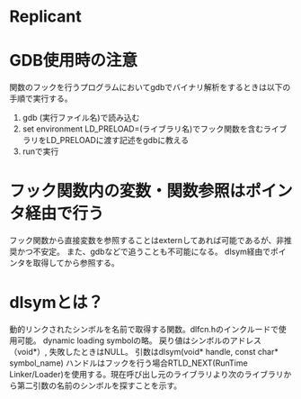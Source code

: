 # Replicant

# GDB使用時の注意
関数のフックを行うプログラムにおいてgdbでバイナリ解析をするときは以下の手順で実行する。
1. gdb (実行ファイル名)で読み込む
2. set environment LD_PRELOAD=(ライブラリ名)でフック関数を含むライブラリをLD_PRELOADに渡す記述をgdbに教える
3. runで実行

# フック関数内の変数・関数参照はポインタ経由で行う
フック関数から直接変数を参照することはexternしてあれば可能であるが、非推奨かつ不安定。
また、gdbなどで追うことも不可能になる。
dlsym経由でポインタを取得してから参照する。

# dlsymとは？
動的リンクされたシンボルを名前で取得する関数。dlfcn.hのインクルードで使用可能。
dynamic loading symbolの略。
戻り値はシンボルのアドレス（void*）, 失敗したときはNULL。
引数はdlsym(void* handle, const char* symbol_name)
ハンドルはフックを行う場合RTLD_NEXT(RunTime Linker/Loader)を使用する。現在呼び出し元のライブラリより次のライブラリから第二引数の名前のシンボルを探すことを示す。